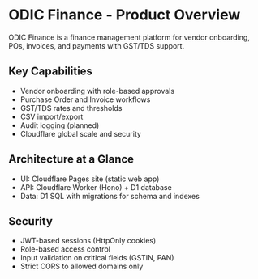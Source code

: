 # ODIC Finance - Product Overview

ODIC Finance is a finance management platform for vendor onboarding, POs, invoices, and payments with GST/TDS support.

## Key Capabilities
- Vendor onboarding with role-based approvals
- Purchase Order and Invoice workflows
- GST/TDS rates and thresholds
- CSV import/export
- Audit logging (planned)
- Cloudflare global scale and security

## Architecture at a Glance
- UI: Cloudflare Pages site (static web app)
- API: Cloudflare Worker (Hono) + D1 database
- Data: D1 SQL with migrations for schema and indexes

## Security
- JWT-based sessions (HttpOnly cookies)
- Role-based access control
- Input validation on critical fields (GSTIN, PAN)
- Strict CORS to allowed domains only
